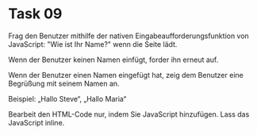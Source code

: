 # Task 09

Frag den Benutzer mithilfe der nativen Eingabeaufforderungsfunktion von JavaScript: "Wie ist Ihr Name?" wenn die Seite lädt.

Wenn der Benutzer keinen Namen einfügt, forder  ihn erneut auf.

Wenn der Benutzer einen Namen eingefügt hat, zeig dem Benutzer eine Begrüßung mit seinem Namen an.

Beispiel: „Hallo Steve“, „Hallo Maria“

Bearbeit den HTML-Code nur, indem Sie JavaScript hinzufügen. Lass das JavaScript inline.
